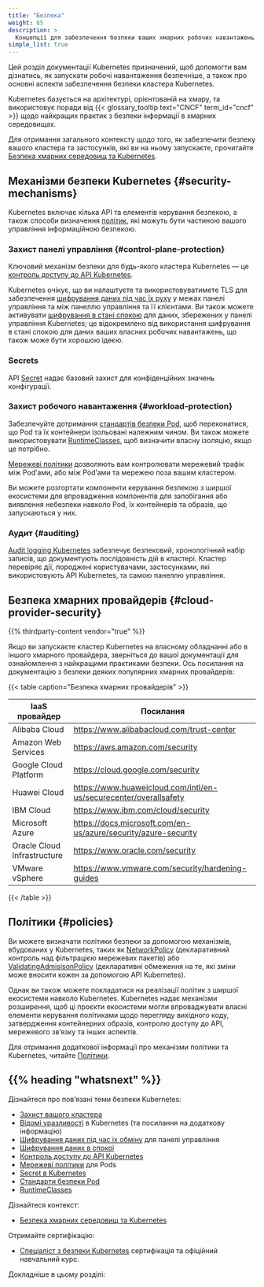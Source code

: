 ```yaml
---
title: "Безпека"
weight: 85
description: >
  Концепції для забезпечення безпеки ваших хмарних робочих навантажень.
simple_list: true
---
```


Цей розділ документації Kubernetes призначений, щоб допомогти вам дізнатись, як запускати робочі навантаження безпечніше, а також про основні аспекти забезпечення безпеки кластера Kubernetes.

Kubernetes базується на архітектурі, орієнтованій на хмару, та використовує поради від {{< glossary_tooltip text="CNCF" term_id="cncf" >}} щодо найкращих практик з безпеки інформації в хмарних середовищах.

Для отримання загального контексту щодо того, як забезпечити безпеку вашого кластера та застосунків, які ви на ньому запускаєте, прочитайте [Безпека хмарних середовищ та Kubernetes](/docs/concepts/security/cloud-native-security/).

## Механізми безпеки Kubernetes {#security-mechanisms}

Kubernetes включає кілька API та елементів керування безпекою, а також способи визначення [політик](#policies), які можуть бути частиною вашого управління інформаційною безпекою.

### Захист панелі управління {#control-plane-protection}

Ключовий механізм безпеки для будь-якого кластера Kubernetes — це [контроль доступу до API Kubernetes](/docs/concepts/security/controlling-access).

Kubernetes очікує, що ви налаштуєте та використовуватимете TLS для забезпечення [шифрування даних під час їх руху](/docs/tasks/tls/managing-tls-in-a-cluster/) у межах панелі управління та між панеллю управління та її клієнтами. Ви також можете активувати [шифрування в стані спокою](/docs/tasks/administer-cluster/encrypt-data/) для даних, збережених у панелі управління Kubernetes; це відокремлено від використання шифрування в стані спокою для даних ваших власних робочих навантажень, що також може бути хорошою ідеєю.

### Secrets

API [Secret](/docs/concepts/configuration/secret/) надає базовий захист для конфіденційних значень конфігурації.

### Захист робочого навантаження {#workload-protection}

Забезпечуйте дотримання [стандартів безпеки Pod](/docs/concepts/security/pod-security-standards/), щоб переконатися, що Pod та їх контейнери ізольовані належним чином. Ви також можете використовувати [RuntimeClasses](/docs/concepts/containers/runtime-class), щоб визначити власну ізоляцію, якщо це потрібно.

[Мережеві політики](/docs/concepts/services-networking/network-policies/) дозволяють вам контролювати мережевий трафік між Podʼами, або між Podʼами та мережею поза вашим кластером.

Ви можете розгортати компоненти керування безпекою з ширшої екосистеми для впровадження компонентів для запобігання або виявлення небезпеки навколо Pod, їх контейнерів та образів, що запускаються у них.

### Аудит {#auditing}

[Audit logging Kubernetes](/docs/tasks/debug/debug-cluster/audit/) забезпечує безпековий, хронологічний набір записів, що документують послідовність дій в кластері. Кластер перевіряє дії, породжені користувачами, застосунками, які використовують API Kubernetes, та самою панеллю управління.

## Безпека хмарних провайдерів {#cloud-provider-security}

{{% thirdparty-content vendor="true" %}}

Якщо ви запускаєте кластер Kubernetes на власному обладнанні або в іншого хмарного провайдера, зверніться до вашої документації для ознайомлення з найкращими практиками безпеки. Ось посилання на документацію з безпеки деяких популярних хмарних провайдерів:

{{< table caption="Безпека хмарних провайдерів" >}}

IaaS провайдер        | Посилання |
-------------------- | ------------ |
Alibaba Cloud | https://www.alibabacloud.com/trust-center |
Amazon Web Services | https://aws.amazon.com/security |
Google Cloud Platform | https://cloud.google.com/security |
Huawei Cloud | https://www.huaweicloud.com/intl/en-us/securecenter/overallsafety |
IBM Cloud | https://www.ibm.com/cloud/security |
Microsoft Azure | https://docs.microsoft.com/en-us/azure/security/azure-security |
Oracle Cloud Infrastructure | https://www.oracle.com/security |
VMware vSphere | https://www.vmware.com/security/hardening-guides |

{{< /table >}}

## Політики {#policies}

Ви можете визначати політики безпеки за допомогою механізмів, вбудованих у Kubernetes, таких як [NetworkPolicy](/docs/concepts/services-networking/network-policies/) (декларативний контроль над фільтрацією мережевих пакетів) або [ValidatingAdmisisonPolicy](/docs/reference/access-authn-authz/validating-admission-policy/) (декларативні обмеження на те, які зміни може вносити кожен за допомогою API Kubernetes).

Однак ви також можете покладатися на реалізації політик з ширшої екосистеми навколо Kubernetes. Kubernetes надає механізми розширення, щоб ці проєкти екосистеми могли впроваджувати власні елементи керування політиками щодо перегляду вихідного коду, затвердження контейнерних образів, контролю доступу до API, мережевого звʼязку та інших аспектів.

Для отримання додаткової інформації про механізми політики та Kubernetes, читайте [Політики](/docs/concepts/policy/).

## {{% heading "whatsnext" %}}

Дізнайтеся про повʼязані теми безпеки Kubernetes:

* [Захист вашого кластера](/docs/tasks/administer-cluster/securing-a-cluster/)
* [Відомі уразливості](/docs/reference/issues-security/official-cve-feed/) в Kubernetes (та посилання на додаткову інформацію)
* [Шифрування даних під час їх обміну](/docs/tasks/tls/managing-tls-in-a-cluster/) для панелі управління
* [Шифрування даних в спокої](/docs/tasks/administer-cluster/encrypt-data/)
* [Контроль доступу до API Kubernetes](/docs/concepts/security/controlling-access)
* [Мережеві політики](/docs/concepts/services-networking/network-policies/) для Pods
* [Secret в Kubernetes](/docs/concepts/configuration/secret/)
* [Стандарти безпеки Pod](/docs/concepts/security/pod-security-standards/)
* [RuntimeClasses](/docs/concepts/containers/runtime-class)

Дізнайтеся контекст:

<!-- якщо змінюєте це, також змініть початкові дані у фронт-маттері content/en/docs/concepts/security/cloud-native-security.md, щоб вони відповідали; перевірте налаштування no_list -->
* [Безпека хмарних середовищ та Kubernetes](/docs/concepts/security/cloud-native-security/)

Отримайте сертифікацію:

* [Спеціаліст з безпеки Kubernetes](https://training.linuxfoundation.org/certification/certified-kubernetes-security-specialist/) сертифікація та офіційний навчальний курс.

Докладніше в цьому розділі:
